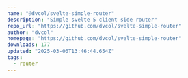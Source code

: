 ```yaml
---
name: "@dvcol/svelte-simple-router"
description: "Simple svelte 5 client side router"
repo_url: "https://github.com/dvcol/svelte-simple-router"
author: "dvcol"
homepage: "https://github.com/dvcol/svelte-simple-router"
downloads: 177
updated: "2025-03-06T13:46:44.654Z"
tags: 
  - router
---
```

